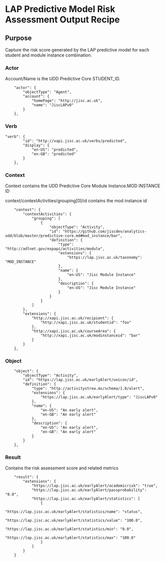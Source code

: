 # LAP Predictive Model Risk Assessment Output Recipe

## Purpose

Capture the risk score generated by the LAP predictive model for each student and module instance combination.

### Actor

Account/Name is the UDD Predictive Core STUDENT_ID.


```
    "actor": {
        "objectType": "Agent",
        "account": {
            "homePage": "http://jisc.ac.uk",
            "name": "JiscLAPv0"
        }
    },
```

### Verb


``` 
"verb": {
        "id": "http://xapi.jisc.ac.uk/verbs/predicted",
        "display": {
            "en-US": "predicted",
            "en-GB": "predicted"
        }
    },
``` 

### Context

Context contains the UDD Predictive Core Module Instance.MOD INSTANCE ID

context/contextActivities/grouping[0]/id contains the mod instance id

```
	"context": {
        "contextActivities": {
            "grouping": [
                {
                    "objectType": "Activity",
                    "id": "https://github.com/jiscdev/analytics-udd/blob/master/predictive-core.md#mod_instance/bar",
                    "definition": {
                        "type": "http://adlnet.gov/expapi/activities/module",
                        "extensions": {
                            "https://lap.jisc.ac.uk/taxonomy": "MOD_INSTANCE"
                        },
                        "name": {
                            "en-US": "Jisc Module Instance"
                        },
                        "description": {
                            "en-US": "Jisc Module Instance"
                        }
                    }
                }
            ]
        },
        "extensions": {
            "http://xapi.jisc.ac.uk/recipient": {
                "http://xapi.jisc.ac.uk/studentid": "foo"
            },
            "http://xapi.jisc.ac.uk/courseArea": {
                "http://xapi.jisc.ac.uk/modinstanceid": "bar"
            }
        }
    },
```

### Object

```
    "object": {
        "objectType": "Activity",
        "id": "https://lap.jisc.ac.uk/earlyAlert/unicon/id",
        "definition": {
            "type": "http://activitystrea.ms/schema/1.0/alert",
            "extensions": {
                "https://lap.jisc.ac.uk/earlyAlert/type": "JiscLAPv0"
            },
            "name": {
                "en-US": "An early alert",
                "en-GB": "An early alert"
            },
            "description": {
                "en-US": "An early alert",
                "en-GB": "An early alert"
            }
        }
    },
```

### Result

Contains the risk assessment score and related metrics

```
    "result": {
        "extensions": {
            "https://lap.jisc.ac.uk/earlyAlert/academicrisk": "true",
            "https://lap.jisc.ac.uk/earlyAlert/passprobability": "0.0",
            "https://lap.jisc.ac.uk/earlyAlert/statistics": [
                {
                    "https://lap.jisc.ac.uk/earlyAlert/statistics/name": "status",
                    "https://lap.jisc.ac.uk/earlyAlert/statistics/value": "100.0",
                    "https://lap.jisc.ac.uk/earlyAlert/statistics/min": "0.0",
                    "https://lap.jisc.ac.uk/earlyAlert/statistics/max": "100.0"
                }
            ]
        }
    }
```
  
